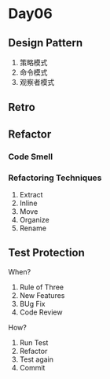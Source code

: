 # Day06

## Design Pattern

1. 策略模式
2. 命令模式
3. 观察者模式

## Retro

## Refactor

###  Code Smell

### Refactoring Techniques

1. Extract
2. Inline
3. Move
4. Organize
5. Rename

## Test Protection

When?

1. Rule of Three
2. New Features
3. BUg Fix
4. Code Review

How?

1. Run Test
2. Refactor
3. Test again
4. Commit
